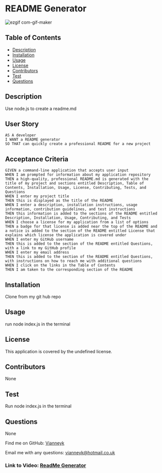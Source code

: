 # README Generator

![ezgif com-gif-maker](https://user-images.githubusercontent.com/68753820/104136192-8b264500-538c-11eb-8cfe-01fe629564fb.gif)



## Table of Contents
  * [Description](#description)
  * [Installation](#installation)
  * [Usage](#usage)
  * [License](#license)
  * [Contributors](#contributors)
  * [Test](#test)
  * [Questions](#questions)

  ## Description
  Use node.js to create a readme.md
  
  ## User Story
  
```
AS A developer
I WANT a README generator
SO THAT can quickly create a professional README for a new project 
```
  
## Acceptance Criteria
  
``` 
GIVEN a command-line application that accepts user input
WHEN I am prompted for information about my application repository
THEN a high-quality, professional README.md is generated with the title of my project and sections entitled Description, Table of Contents, Installation, Usage, License, Contributing, Tests, and Questions
WHEN I enter my project title
THEN this is displayed as the title of the README
WHEN I enter a description, installation instructions, usage information, contribution guidelines, and test instructions
THEN this information is added to the sections of the README entitled Description, Installation, Usage, Contributing, and Tests
WHEN I choose a license for my application from a list of options
THEN a badge for that license is added near the top of the README and a notice is added to the section of the README entitled License that explains which license the application is covered under
WHEN I enter my GitHub username
THEN this is added to the section of the README entitled Questions, with a link to my GitHub profile
WHEN I enter my email address
THEN this is added to the section of the README entitled Questions, with instructions on how to reach me with additional questions
WHEN I click on the links in the Table of Contents
THEN I am taken to the corresponding section of the README
```

  ## Installation
  Clone from my git hub repo

  ## Usage
  run node index.js in the terminal

  ## License
  This application is covered by the undefined license.

  ## Contributors
  None

  ## Test
  Run node index.js in the terminal

  ## Questions
  None
    
  Find me on GitHub: [Vianneyk](https://github.com/Vianneyk)
    
  Email me with any questions: vianneyk@hotmail.co.uk

  ### Link to Video: [ReadMe Generator](https://youtu.be/ZwNi-5ptSMU)
  
